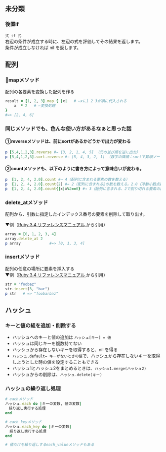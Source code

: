 ## 未分類


### 後置if
`式 if 式`  
右辺の条件が成立する時に、左辺の式を評価してその結果を返します。  
条件が成立しなければ nil を返します。  

## 配列
### 📝mapメソッド
配列の各要素を変換した配列を作る

```rb
result = [1, 2, 3].map { |x|   # ←xに1 2 3が順に代入される
    x  * 2   # ←変換処理
}
#=> [2, 4, 6]
```

### 同じメソッドでも、色んな使い方があるなぁと思った話
#### ①reverseメソッドは、前にsortがあるかどうかで出力が変わる
```rb
p [5,4,1,2,3].reverse #→ [3, 2, 1, 4, 5] （元の並び順を逆に出力）
p [5,4,1,2,3].sort.reverse #→ [5, 4, 3, 2, 1] （数字の降順：sortで昇順ソートした後、reverseで要素の順序を逆転するため、結果的に降順ソートになる。）
```
#### ②countメソッドも、以下のように書き方によって意味合いが変わる。
```rb
p  [1, 2, 4, 2.0].count #→ 4（配列に含まれる要素の数を数える）
p  [1, 2, 4, 2.0].count(2) #→ 2（配列に含まれる2の数を数える。2.0（浮動小数点数）は異なる値として扱う）
p  [1, 2, 4, 2.0].count{|x|x%2==0} #→ 3（配列に含まれる、2で割り切れる要素の数を数える）
```

### delete_atメソッド
配列から、引数に指定したインデックス番号の要素を削除して取り出す。  
  
▼例（[Ruby 3.4 リファレンスマニュアル ](https://docs.ruby-lang.org/ja/latest/method/Array/i/delete_at.html)から引用）
```rb
array = [0, 1, 2, 3, 4]
array.delete_at 2
p array             #=> [0, 1, 3, 4]
```
### insertメソッド
配列の任意の場所に要素を挿入する  
▼例（[Ruby 3.4 リファレンスマニュアル ](https://docs.ruby-lang.org/ja/latest/method/String/i/insert.html)から引用）
```rb
str = "foobaz"
str.insert(3, "bar")
p str   # => "foobarbaz"
```

## ハッシュ
### キーと値の組を追加・削除する
- ハッシュへのキーと値の追加は `ハッシュ[キー] = 値`
- ハッシュは同じキーを複数持てない
- ハッシュから存在しないキーを取得すると、nil を得る
- `ハッシュ.default= キーがないときの値`で、ハッシュから存在しないキーを取得しようとした時の値を設定することもできる
- ハッシュ1とハッシュ2をまとめるときは、`ハッシュ1.merge(ハッシュ2)`
- ハッシュからの削除は、`ハッシュ.delete(キー)`

### ハッシュの繰り返し処理
```rb
# eachメソッド
ハッシュ.each do |キーの変数, 値の変数|
　繰り返し実行する処理
end

# each_keyメソッド
ハッシュ.each_key do |キーの変数|
  繰り返し実行する処理
end

# 値だけを繰り返しするeach_valueメソッドもある
```
